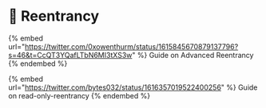 # 🔁 Reentrancy

{% embed url="https://twitter.com/0xowenthurm/status/1615845670879137796?s=46&t=CcQT3YQafLTbN6MI3tXS3w" %}
Guide on Advanced Reentrancy
{% endembed %}

{% embed url="https://twitter.com/bytes032/status/1616357019522400256" %}
Guide on read-only-reentrancy
{% endembed %}
